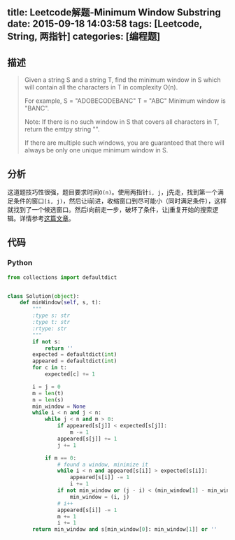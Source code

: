 title: Leetcode解题-Minimum Window Substring
date: 2015-09-18 14:03:58
tags: [Leetcode, String, 两指针]
categories: [编程题]
---

## 描述
> Given a string S and a string T, find the minimum window in S which will contain all the characters in T in complexity O(n).
>
> For example,
> S = "ADOBECODEBANC"
> T = "ABC"
> Minimum window is "BANC".
>
> Note:
> If there is no such window in S that covers all characters in T, return the emtpy string "".
>
> If there are multiple such windows, you are guaranteed that there will always be only one unique minimum window in S.

## 分析
这道题技巧性很强，题目要求时间`O(n)`。使用两指针`i, j`，j先走，找到第一个满足条件的窗口`[i, j)`，然后让i前进，收缩窗口到尽可能小（同时满足条件），这样就找到了一个候选窗口。然后i向前走一步，破坏了条件，让j重复开始的搜索逻辑。详情参考[这篇文章][1]。

## 代码
### Python
```python
from collections import defaultdict


class Solution(object):
    def minWindow(self, s, t):
        """
        :type s: str
        :type t: str
        :rtype: str
        """
        if not s:
            return ''
        expected = defaultdict(int)
        appeared = defaultdict(int)
        for c in t:
            expected[c] += 1

        i = j = 0
        m = len(t)
        n = len(s)
        min_window = None
        while i < n and j < n:
            while j < n and m > 0:
                if appeared[s[j]] < expected[s[j]]:
                    m -= 1
                appeared[s[j]] += 1
                j += 1

            if m == 0:
                # found a window, minimize it
                while i < n and appeared[s[i]] > expected[s[i]]:
                    appeared[s[i]] -= 1
                    i += 1
                if not min_window or (j - i) < (min_window[1] - min_window[0]):
                    min_window = (i, j)
                # i++
                appeared[s[i]] -= 1
                m += 1
                i += 1
        return min_window and s[min_window[0]: min_window[1]] or ''
```

[1]: http://www.cnblogs.com/TenosDoIt/p/3461301.html
